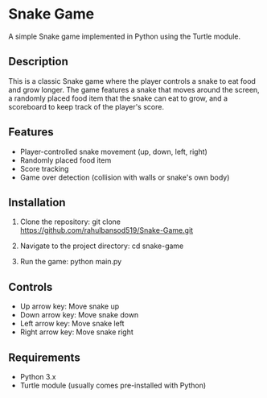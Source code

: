 # Snake Game

A simple Snake game implemented in Python using the Turtle module.

## Description

This is a classic Snake game where the player controls a snake to eat food and grow longer. The game features a snake that moves around the screen, a randomly placed food item that the snake can eat to grow, and a scoreboard to keep track of the player's score.

## Features

- Player-controlled snake movement (up, down, left, right)
- Randomly placed food item
- Score tracking
- Game over detection (collision with walls or snake's own body)

## Installation

1. Clone the repository: git clone https://github.com/rahulbansod519/Snake-Game.git
   
2. Navigate to the project directory: cd snake-game
3. Run the game: python main.py


## Controls

- Up arrow key: Move snake up
- Down arrow key: Move snake down
- Left arrow key: Move snake left
- Right arrow key: Move snake right

## Requirements

- Python 3.x
- Turtle module (usually comes pre-installed with Python)






